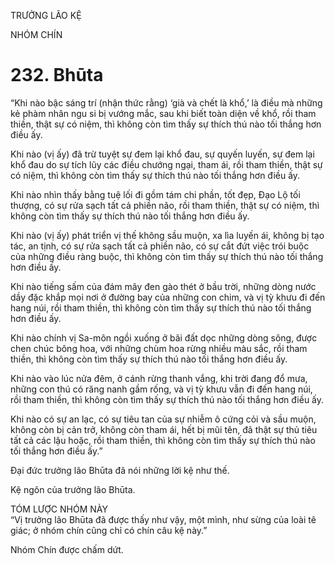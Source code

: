 TRƯỞNG LÃO KỆ

NHÓM CHÍN

# 232. Bhūta

“Khi nào bậc sáng trí (nhận thức rằng) ‘già và chết là khổ,’ là điều mà những kẻ phàm nhân ngu si bị vướng mắc, sau khi biết toàn diện về khổ, rồi tham thiền, thật sự có niệm, thì không còn tìm thấy sự thích thú nào tối thắng hơn điều ấy.

Khi nào (vị ấy) đã trừ tuyệt sự đem lại khổ đau, sự quyến luyến, sự đem lại khổ đau do sự tích lũy các điều chướng ngại, tham ái, rồi tham thiền, thật sự có niệm, thì không còn tìm thấy sự thích thú nào tối thắng hơn điều ấy.

Khi nào nhìn thấy bằng tuệ lối đi gồm tám chi phần, tốt đẹp, Đạo Lộ tối thượng, có sự rửa sạch tất cả phiền não, rồi tham thiền, thật sự có niệm, thì không còn tìm thấy sự thích thú nào tối thắng hơn điều ấy.

Khi nào (vị ấy) phát triển vị thế không sầu muộn, xa lìa luyến ái, không bị tạo tác, an tịnh, có sự rửa sạch tất cả phiền não, có sự cắt đứt việc trói buộc của những điều ràng buộc, thì không còn tìm thấy sự thích thú nào tối thắng hơn điều ấy.

Khi nào tiếng sấm của đám mây đen gào thét ở bầu trời, những dòng nước dầy đặc khắp mọi nơi ở đường bay của những con chim, và vị tỳ khưu đi đến hang núi, rồi tham thiền, thì không còn tìm thấy sự thích thú nào tối thắng hơn điều ấy.

Khi nào chính vị Sa-môn ngồi xuống ở bãi đất dọc những dòng sông, được chen chúc bông hoa, với những chùm hoa rừng nhiều màu sắc, rồi tham thiền, thì không còn tìm thấy sự thích thú nào tối thắng hơn điều ấy.

Khi nào vào lúc nửa đêm, ở cánh rừng thanh vắng, khi trời đang đổ mưa, những con thú có răng nanh gầm rống, và vị tỳ khưu vẫn đi đến hang núi, rồi tham thiền, thì không còn tìm thấy sự thích thú nào tối thắng hơn điều ấy.

Khi nào có sự an lạc, có sự tiêu tan của sự nhiễm ô cứng cỏi và sầu muộn, không còn bị cản trở, không còn tham ái, hết bị mũi tên, đã thật sự thủ tiêu tất cả các lậu hoặc, rồi tham thiền, thì không còn tìm thấy sự thích thú nào tối thắng hơn điều ấy.”

Đại đức trưởng lão Bhūta đã nói những lời kệ như thế.

Kệ ngôn của trưởng lão Bhūta.

TÓM LƯỢC NHÓM NÀY  
“Vị trưởng lão Bhūta đã được thấy như vậy, một mình, như sừng của loài tê giác; ở nhóm chín cũng chỉ có chín câu kệ này.”

Nhóm Chín được chấm dứt.
